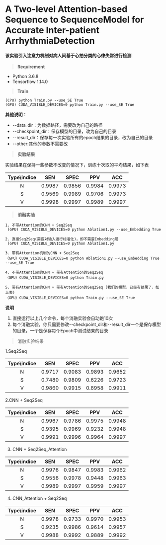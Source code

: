 # A Two-level Attention-based Sequence to SequenceModel for Accurate Inter-patient ArrhythmiaDetection
#### 该实验引入注意力机制对病人间基于心拍分类的心律失常进行检测


> __Requirement__
* Python 3.6.8
* Tensorflow 1.14.0

> __Train__

    (CPU) python Train.py --use_SE True
    (GPU) CUDA_VISIBLE_DEVICES=0 python Train.py --use_SE True
**其他说明**：
- --data_dir：为数据路径，需要改为自己的路径
- --checkpoint_dir：保存模型的目录，改为自己的目录
- --result_dir：保存每一次实验所有的epoch结果的目录，改为自己的目录
- --other:其他的参数不需要改
> **实验结果**

实验结果在保持一些参数不改变的情况下，训练十次取的平均结果，如下表

| Type\indice | SEN | SPEC | PPV | ACC |
| :----: | :----: | :----: | :----: | :----:|
| N |0.9987|0.9856|0.9984|0.9973|
| S |0.9569|0.9989|0.9706|0.9973|
| V |0.9998|0.9997|0.9989|0.9997|
> **消融实验**

    1. 不带Attention的CNN + Seq2Seq
     (GPU) CUDA_VISIBLE_DEVICES=0 python Ablation1.py --use_Embedding True

    2. 直接Seq2Seq(需要对输入进行标准化)，即不需要Embedding层
     (GPU) CUDA_VISIBLE_DEVICES=0 python Ablation1.py
    
    3. 带有Attention机制的CNN + Seq2Seq
    （GPU）CUDA_VISIBLE_DEVICES=0 python Ablation1.py --use_Embedding True --use_SE True
    
    4. 不带Attention的CNN + 带有Attention的Seq2Seq
    （GPU）CUDA_VISIBLE_DEVICES=0 python Train.py 
    
    5. 带有Attention的CNN + 带有Attention的Seq2Seq (我们的模型，已经有结果了，如上表)
    （GPU）CUDA_VISIBLE_DEVICES=0 python Train.py --use_SE True
**说明**
1. 直接运行以上几个命令，每个消融实验会自动跑10次
2. 每个消融实验，你只需要修改--checkpoint_dir和--result_dir一个是保存模型的目录，一个是保存每个Epoch中测试结果的目录

> 消融实验结果

1.Seq2Seq

| Type\indice | SEN | SPEC | PPV | ACC |
| :----: | :----: | :----: | :----: | :----:|
| N |0.9717|0.9083|0.9893|0.9652|
| S |0.7480|0.9809|0.6226|0.9723|
| V |0.9860|0.9915|0.8958|0.9911|

2.CNN + Seq2Seq

| Type\indice | SEN | SPEC | PPV | ACC |
| :----: | :----: | :----: | :----: | :----:|
| N |0.9967|0.9786|0.9975|0.9948|
| S |0.9395|0.9969|0.9232|0.9948|
| V |0.9991|0.9996|0.9964|0.9997|

3. CNN + Seq2Seq_Attention

| Type\indice | SEN | SPEC | PPV | ACC |
| :----: | :----: | :----: | :----: | :----:|
| N |0.9976|0.9847|0.9983|0.9962|
| S |0.9556|0.9978|0.9448|0.9963|
| V |0.9989|0.9997|0.9959|0.9997|

4. CNN_Attention + Seq2Seq

| Type\indice | SEN | SPEC | PPV | ACC |
| :----: | :----: | :----: | :----: | :----:|
| N |0.9978|0.9733|0.9970|0.9953|
| S |0.9235|0.9986|0.9614|0.9957|
| V |0.9988|0.9992|0.9889|0.9992|





